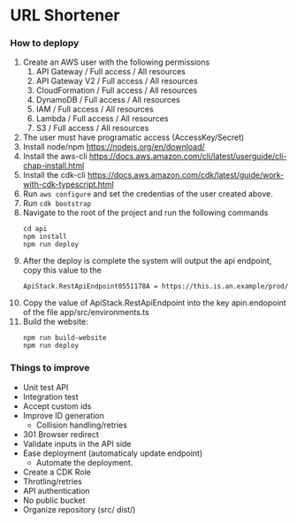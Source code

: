 # URL Shortener

### How to deplopy
1. Create an AWS user with the following permissions
    1. API Gateway / Full access / All resources
    1. API Gateway V2 / Full access / All resources
    1. CloudFormation / Full access / All resources
    1. DynamoDB / Full access / All resources
    1. IAM / Full access / All resources
    1. Lambda / Full access / All resources
    1. S3 / Full access / All resources
1. The user must have programatic access (AccessKey/Secret)
1. Install node/npm https://nodejs.org/en/download/
1. Install the aws-cli https://docs.aws.amazon.com/cli/latest/userguide/cli-chap-install.html
1. Install the cdk-cli https://docs.aws.amazon.com/cdk/latest/guide/work-with-cdk-typescript.html
1. Run ```aws configure``` and set the credentias of the user created above.
1. Run ```cdk bootstrap```
1. Navigate to the root of the project and run the following commands
    ```
    cd api
    npm install
    npm run deploy
    ```
1. After the deploy is complete the system will output the api endpoint, copy this value to the 
    ```
    ApiStack.RestApiEndpoint0551178A = https://this.is.an.example/prod/
    ```
1. Copy the value of ApiStack.RestApiEndpoint into the key apin.endopoint of the file app/src/environments.ts
1. Build the website:
    ```
    npm run build-website
    npm run deploy
    ```

### Things to improve
* Unit test API
* Integration test
* Accept custom ids
* Improve ID generation
    * Collision handling/retries
* 301 Browser redirect
* Validate inputs in the API side
* Ease deployment (automaticaly update endpoint)
    * Automate the deployment.
* Create a CDK Role
* Throtling/retries
* API authentication
* No public bucket
* Organize repository (src/ dist/)
